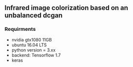 ## Infrared image colorization based on an unbalanced dcgan ##

### Requirments
* nvidia gtx1080 11GB
* ubuntu 16.04 LTS
* python version = 3.xx
* backend: Tensorflow 1.7
* keras
